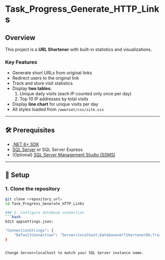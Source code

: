 # Task_Progress_Generate_HTTP_Links

## Overview
This project is a **URL Shortener** with built-in statistics and visualizations.

### Key Features
- Generate short URLs from original links
- Redirect users to the original link
- Track and store visit statistics
- Display **two tables**:
  1. Unique daily visits (each IP counted only once per day)
  2. Top 10 IP addresses by total visits
- Display **line chart** for unique visits per day
- All styles loaded from `/wwwroot/css/site.css`

---

## 🛠 Prerequisites
- [.NET 6+ SDK](https://dotnet.microsoft.com/en-us/download)
- [SQL Server](https://www.microsoft.com/en-us/sql-server/sql-server-downloads) or SQL Server Express
- (Optional) [SQL Server Management Studio (SSMS)](https://aka.ms/ssmsfullsetup)

---

## 🚀 Setup

### 1. Clone the repository
```bash
git clone <repository_url>
cd Task_Progress_Generate_HTTP_Links

### 2. Configure database connection
```bash
Edit appsettings.json:

"ConnectionStrings": {
    "DefaultConnection": "Server=localhost;Database=UrlShortenerDb;Trusted_Connection=True;MultipleActiveResultSets=true"
}


Change Server=localhost to match your SQL Server instance name.
